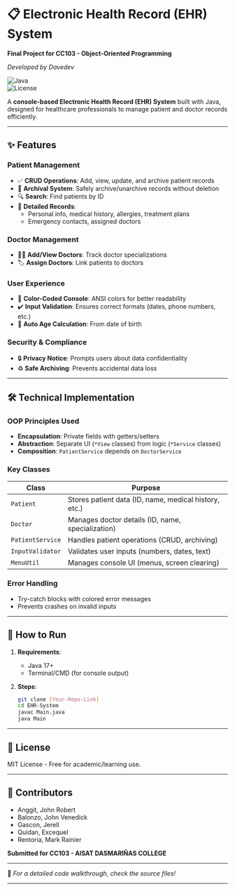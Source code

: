 # 📋 Electronic Health Record (EHR) System  
**Final Project for CC103 - Object-Oriented Programming**  

*Developed by Davedev*  

![Java](https://img.shields.io/badge/Java-17-blue)  
![License](https://img.shields.io/badge/License-MIT-green)  

A **console-based Electronic Health Record (EHR) System** built with Java, designed for healthcare professionals to manage patient and doctor records efficiently.  

---

## ✨ Features  

### **Patient Management**  
- ✅ **CRUD Operations**: Add, view, update, and archive patient records  
- 📂 **Archival System**: Safely archive/unarchive records without deletion  
- 🔍 **Search**: Find patients by ID  
- 📝 **Detailed Records**:  
  - Personal info, medical history, allergies, treatment plans  
  - Emergency contacts, assigned doctors  

### **Doctor Management**  
- 👨‍⚕️ **Add/View Doctors**: Track doctor specializations  
- 🏷️ **Assign Doctors**: Link patients to doctors  

### **User Experience**  
- 🎨 **Color-Coded Console**: ANSI colors for better readability  
- ✔️ **Input Validation**: Ensures correct formats (dates, phone numbers, etc.)  
- 📅 **Auto Age Calculation**: From date of birth  

### **Security & Compliance**  
- 🔒 **Privacy Notice**: Prompts users about data confidentiality  
- ♻️ **Safe Archiving**: Prevents accidental data loss  

---

## 🛠️ Technical Implementation  

### **OOP Principles Used**  
- **Encapsulation**: Private fields with getters/setters  
- **Abstraction**: Separate UI (`*View` classes) from logic (`*Service` classes)  
- **Composition**: `PatientService` depends on `DoctorService`  

### **Key Classes**  
| Class | Purpose |  
|-------|---------|  
| `Patient` | Stores patient data (ID, name, medical history, etc.) |  
| `Doctor` | Manages doctor details (ID, name, specialization) |  
| `PatientService` | Handles patient operations (CRUD, archiving) |  
| `InputValidator` | Validates user inputs (numbers, dates, text) |  
| `MenuUtil` | Manages console UI (menus, screen clearing) |  

### **Error Handling**  
- Try-catch blocks with colored error messages  
- Prevents crashes on invalid inputs  

---

## 🚀 How to Run  

1. **Requirements**:  
   - Java 17+  
   - Terminal/CMD (for console output)  

2. **Steps**:  
   ```bash
   git clone [Your-Repo-Link]  
   cd EHR-System  
   javac Main.java  
   java Main  
   ```

---

## 📜 License  
MIT License - Free for academic/learning use.  

---

## 👥 Contributors  
- Anggit, John Robert
- Balonzo, John Venedick
- Gascon, Jerell
- Quidan, Excequel
- Rentoria, Mark Rainier
  
**Submitted for CC103 - AISAT DASMARIÑAS COLLEGE**  

--- 

🔹 *For a detailed code walkthrough, check the source files!*  

---
